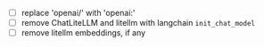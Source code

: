 - [ ] replace 'openai/' with 'openai:'
- [ ] remove ChatLiteLLM and litellm with langchain `init_chat_model`
- [ ] remove litellm embeddings, if any
